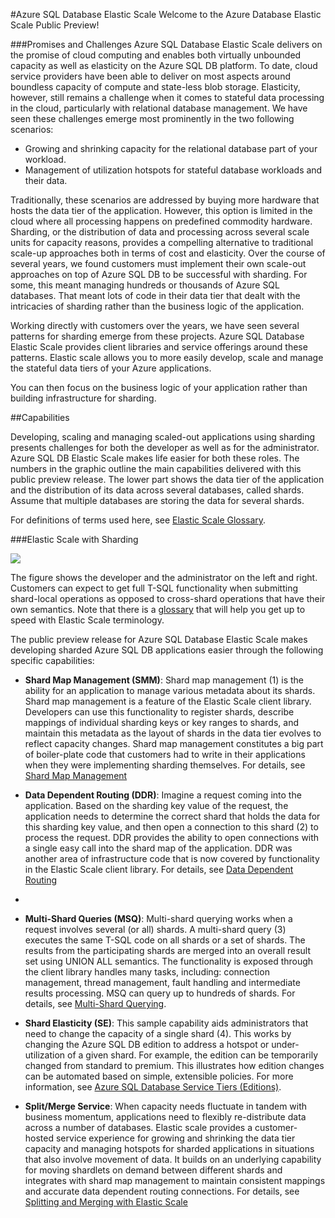 <properties title="Azure SQL Database Elastic Scale" pageTitle="Azure SQL Database Elastic Scale" description="Scale Azure SQL Database shards with elastic scale APIs, Azure elastic scale, SQL Federation Migration, about Azure SQL Elastic Scale" metaKeywords="sharding,elastic scale, Azure SQL DB sharding" services="sql-database" documentationCenter="sql-database" authors="sidneyh@microsoft.com"/>

<tags ms.service="sql-database" ms.workload="sql-database" ms.tgt_pltfrm="na" ms.devlang="na" ms.topic="article" ms.date="10/02/2014" ms.author="sidneyh" />

#Azure SQL Database Elastic Scale 
Welcome to the Azure Database Elastic Scale Public Preview! 

###Promises and Challenges
Azure SQL Database Elastic Scale delivers on the promise of cloud computing and enables both virtually unbounded capacity as well as elasticity on the Azure SQL DB platform. To date, cloud service providers have been able to deliver on most aspects around boundless capacity of compute and state-less blob storage. Elasticity, however, still remains a challenge when it comes to stateful data processing in the cloud, particularly with relational database management. We have seen these challenges emerge most prominently in the two following scenarios: 

* Growing and shrinking capacity for the relational database part of your workload.
* Management of utilization hotspots for stateful database workloads and their data.

Traditionally, these scenarios are addressed by buying more hardware that hosts the data tier of the application. However, this option is limited in the cloud where all processing happens on predefined commodity hardware. Sharding, or the distribution of data and processing across several scale units for capacity reasons, provides a compelling alternative to traditional scale-up approaches both in terms of cost and elasticity. Over the course of several years, we found customers must implement their own scale-out approaches on top of Azure SQL DB to be successful with sharding. For some, this meant managing hundreds or thousands of Azure SQL databases. That meant lots of code in their data tier that dealt with the intricacies of sharding rather than the business logic of the application. 

Working directly with customers over the years, we have seen several patterns for sharding emerge from these projects. Azure SQL Database Elastic Scale provides client libraries and service offerings around these patterns. Elastic scale allows you to more easily develop, scale and manage the stateful data tiers of your Azure applications.

You can then focus on the business logic of your application rather than building infrastructure for sharding.  


##Capabilities 

Developing, scaling and managing scaled-out applications using sharding presents challenges for both the developer as well as for the administrator. Azure SQL DB Elastic Scale makes life easier for both these roles. The numbers in the graphic outline the main capabilities delivered with this public preview release. 
The lower part shows the data tier of the application and the distribution of its data across several databases, called shards. Assume that multiple databases are storing the data for several shards. 

For definitions of terms used here, see [Elastic Scale Glossary](./sql-database-elastic-scale-glossary.md).

###Elastic Scale with Sharding 

![][1]

The figure shows the developer and the administrator on the left and right. Customers can expect to get full T-SQL functionality when submitting shard-local operations as opposed to cross-shard operations that have their own semantics. Note that there is a [glossary](./sql-database-elastic-scale-glossary.md) that will help you get up to speed with Elastic Scale terminology. 

The public preview release for Azure SQL Database Elastic Scale makes developing sharded Azure SQL DB applications easier through the following specific capabilities: 

* **Shard Map Management (SMM)**: Shard map management (1) is the ability for an application to manage various metadata about its shards. Shard map management is a feature of the Elastic Scale client library. Developers can use this functionality to register shards, describe mappings of individual sharding keys or key ranges to shards, and maintain this metadata as the layout of shards in the data tier evolves to reflect capacity changes. Shard map management constitutes a big part of boiler-plate code that customers had to write in their applications when they were implementing sharding themselves. For details, see [Shard Map Management](./sql-database-elastic-scale-shardmapmanagement.md)
 
* **Data Dependent Routing (DDR)**: Imagine a request coming into the application. Based on the sharding key value of the request, the application needs to determine the correct shard that holds the data for this sharding key value, and then open a connection to this shard (2) to process the request. DDR provides the ability to open connections with a single easy call into the shard map of the application. DDR was another area of infrastructure code that is now covered by functionality in the Elastic Scale client library. For details, see [Data Dependent Routing](./sql-database-elastic-scale-data-dependent-routing.md)
* 
* **Multi-Shard Queries (MSQ)**: Multi-shard querying works when a request involves several (or all) shards. A multi-shard query (3) executes the same T-SQL code on all shards or a set of shards. The results from the participating shards are merged into an overall result set using UNION ALL semantics. The functionality is exposed through the client library handles many tasks, including: connection management, thread management, fault handling and intermediate results processing. MSQ can query up to hundreds of shards. For details, see [Multi-Shard Querying](./sql-database-elastic-scale-multishard-querying.md).

* **Shard Elasticity (SE)**: This sample capability aids administrators that need to change the capacity of a single shard (4). This works by changing the Azure SQL DB edition to address a hotspot or under-utilization of a given shard. For example, the edition can be temporarily changed from standard to premium. This illustrates how edition changes can be automated based on simple, extensible policies. For more information, see [Azure SQL Database Service Tiers (Editions)](http://msdn.microsoft.com/en-us/library/azure/dn741340.aspx).

* **Split/Merge Service**: When capacity needs fluctuate in tandem with business momentum, applications need to flexibly re-distribute data across a number of databases. Elastic scale provides a customer-hosted service experience for growing and shrinking the data tier capacity and managing hotspots for sharded applications in situations that also involve movement of data. It builds on an underlying capability for moving shardlets on demand between different shards and integrates with shard map management to maintain consistent mappings and accurate data dependent routing connections. For details, see [Splitting and Merging with Elastic Scale](./sql-database-elastic-scale-split-and-merge.md)

<!--Anchors-->
<!--Image references-->
[1]:./media/sql-database-elastic-scale-intro/overview.png

